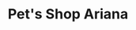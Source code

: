 ---
title: "Pet's Shop Ariana"
url: /ciudad-autonoma-de-buenos-aires/pets-shop-ariana/
shop: Tiere
---